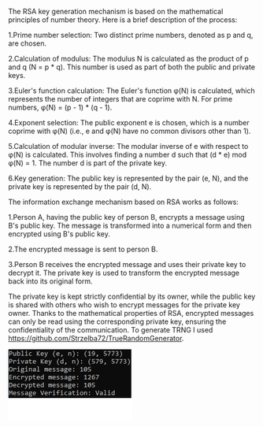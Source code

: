 The RSA key generation mechanism is based on the mathematical principles of number theory. Here is a brief description of the process:


1.Prime number selection: Two distinct prime numbers, denoted as p and q, are chosen.

2.Calculation of modulus: The modulus N is calculated as the product of p and q (N = p * q). This number is used as part of both the public and private keys.

3.Euler's function calculation: The Euler's function φ(N) is calculated, which represents the number of integers that are coprime with N. For prime numbers, φ(N) = (p - 1) * (q - 1).

4.Exponent selection: The public exponent e is chosen, which is a number coprime with φ(N) (i.e., e and φ(N) have no common divisors other than 1).

5.Calculation of modular inverse: The modular inverse of e with respect to φ(N) is calculated. This involves finding a number d such that (d * e) mod φ(N) = 1. The number d is part of the private key.

6.Key generation: The public key is represented by the pair (e, N), and the private key is represented by the pair (d, N).


The information exchange mechanism based on RSA works as follows:


1.Person A, having the public key of person B, encrypts a message using B's public key. The message is transformed into a numerical form and then encrypted using B's public key.

2.The encrypted message is sent to person B.

3.Person B receives the encrypted message and uses their private key to decrypt it. The private key is used to transform the encrypted message back into its original form.

The private key is kept strictly confidential by its owner, while the public key is shared with others who wish to encrypt messages for the private key owner. Thanks to the mathematical properties of RSA, encrypted messages can only be read using the corresponding private key, ensuring the confidentiality of the communication.
To generate TRNG I used https://github.com/Strzelba72/TrueRandomGenerator.

![alt text](https://github.com/Strzelba72/DigitalSignature/blob/main/message1.png?raw=true)
